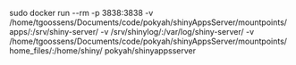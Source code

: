 sudo docker run --rm -p 3838:3838 -v /home/tgoossens/Documents/code/pokyah/shinyAppsServer/mountpoints/apps/:/srv/shiny-server/ -v /srv/shinylog/:/var/log/shiny-server/ -v /home/tgoossens/Documents/code/pokyah/shinyAppsServer/mountpoints/home_files/:/home/shiny/ pokyah/shinyappsserver
